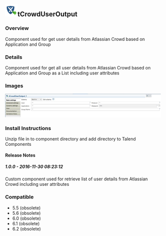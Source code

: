 ## <img src='./logo.jpg' width='40' height='40'>tCrowdUserOutput

### Overview
Component used for get user details from Atlassian Crowd based on Application and Group
### Details
Component used for get all user details from Atlassian Crowd based on Application and Group as a List including user attributes
### Images
<a href='./screenshots/v_1.0.0__1.jpg'><img src='./screenshots/v_1.0.0__1.jpg' ></a>


### Install Instructions
Unzip file in to component directory and add directory to Talend Components 

#### Release Notes

##### 1.0.0 - 2016-11-30 08:23:12
Custom component used for retrieve list of user details from Atlassian Crowd including user attributes
### Compatible
 -  5.5 (obsolete)
 -   5.6 (obsolete)
 -   6.0 (obsolete)
 -   6.1 (obsolete)
 -   6.2 (obsolete)